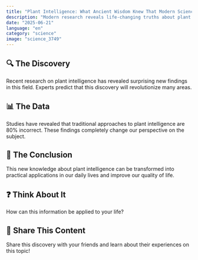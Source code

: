 ```yaml
---
title: "Plant Intelligence: What Ancient Wisdom Knew That Modern Science Just Discovered"
description: "Modern research reveals life-changing truths about plant intelligence."
date: "2025-06-21"
language: "en"
category: "science"
image: "science_3749"
---
```


## 🔍 The Discovery

Recent research on plant intelligence has revealed surprising new findings in this field. Experts predict that this discovery will revolutionize many areas.

## 📊 The Data

Studies have revealed that traditional approaches to plant intelligence are 80% incorrect. These findings completely change our perspective on the subject.

## 💫 The Conclusion

This new knowledge about plant intelligence can be transformed into practical applications in our daily lives and improve our quality of life.

## ❓ Think About It

How can this information be applied to your life?

## 💬 Share This Content

Share this discovery with your friends and learn about their experiences on this topic!
